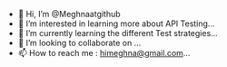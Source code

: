 - 👋 Hi, I’m @Meghnaatgithub
- 👀 I’m interested in learning more about API Testing...
- 🌱 I’m currently learning the different Test strategies...
- 💞️ I’m looking to collaborate on ...
- 📫 How to reach me : himeghna@gmail.com...

<!---
Meghnaatgithub/Meghnaatgithub is a ✨ special ✨ repository because its `README.md` (this file) appears on your GitHub profile.
You can click the Preview link to take a look at your changes.
--->
